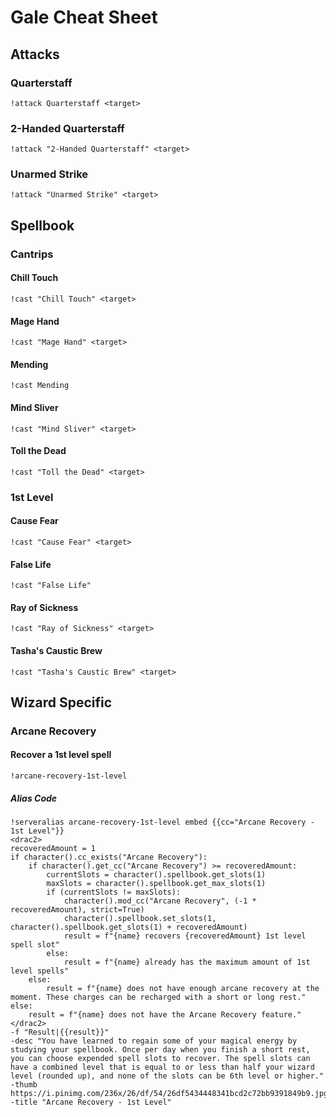 # Gale Cheat Sheet
## Attacks

### Quarterstaff
`!attack Quarterstaff <target>`
### 2-Handed Quarterstaff
`!attack "2-Handed Quarterstaff" <target>`
### Unarmed Strike
`!attack "Unarmed Strike" <target>`

## Spellbook
### Cantrips
#### Chill Touch
`!cast "Chill Touch" <target>`

#### Mage Hand
`!cast "Mage Hand" <target>`

#### Mending
`!cast Mending`

#### Mind Sliver
`!cast "Mind Sliver" <target>`

#### Toll the Dead
`!cast "Toll the Dead" <target>`

### 1st Level
#### Cause Fear
`!cast "Cause Fear" <target>`

#### False Life
`!cast "False Life"`

#### Ray of Sickness
`!cast "Ray of Sickness" <target>`

#### Tasha's Caustic Brew
`!cast "Tasha's Caustic Brew" <target>`

## Wizard Specific

### Arcane Recovery
#### Recover a 1st level spell
`!arcane-recovery-1st-level`
##### Alias Code
```
!serveralias arcane-recovery-1st-level embed {{cc="Arcane Recovery - 1st Level"}} 
<drac2>
recoveredAmount = 1
if character().cc_exists("Arcane Recovery"):
    if character().get_cc("Arcane Recovery") >= recoveredAmount:
        currentSlots = character().spellbook.get_slots(1)
        maxSlots = character().spellbook.get_max_slots(1)
        if (currentSlots != maxSlots):
            character().mod_cc("Arcane Recovery", (-1 * recoveredAmount), strict=True)
            character().spellbook.set_slots(1, character().spellbook.get_slots(1) + recoveredAmount)
            result = f"{name} recovers {recoveredAmount} 1st level spell slot"
        else:
            result = f"{name} already has the maximum amount of 1st level spells"
    else:
        result = f"{name} does not have enough arcane recovery at the moment. These charges can be recharged with a short or long rest."
else:
    result = f"{name} does not have the Arcane Recovery feature."
</drac2>
-f "Result|{{result}}"
-desc "You have learned to regain some of your magical energy by studying your spellbook. Once per day when you finish a short rest, you can choose expended spell slots to recover. The spell slots can have a combined level that is equal to or less than half your wizard level (rounded up), and none of the slots can be 6th level or higher."
-thumb https://i.pinimg.com/236x/26/df/54/26df5434448341bcd2c72bb9391849b9.jpg
-title "Arcane Recovery - 1st Level"
```
